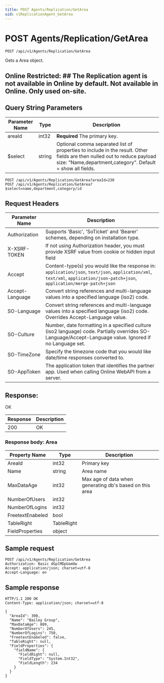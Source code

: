 ```yaml
---
title: POST Agents/Replication/GetArea
uid: v1ReplicationAgent_GetArea
---
```


# POST Agents/Replication/GetArea

```http
POST /api/v1/Agents/Replication/GetArea
```

Gets a Area object.


## Online Restricted: ## The Replication agent is not available in Online by default. Not available in Online. Only used on-site.






## Query String Parameters

| Parameter Name | Type |  Description |
|----------------|------|--------------|
| areaId | int32 | **Required** The primary key. |
| $select | string |  Optional comma separated list of properties to include in the result. Other fields are then nulled out to reduce payload size: "Name,department,category". Default = show all fields. |

```http
POST /api/v1/Agents/Replication/GetArea?areaId=230
POST /api/v1/Agents/Replication/GetArea?$select=name,department,category/id
```


## Request Headers

| Parameter Name | Description |
|----------------|-------------|
| Authorization  | Supports 'Basic', 'SoTicket' and 'Bearer' schemes, depending on installation type. |
| X-XSRF-TOKEN   | If not using Authorization header, you must provide XSRF value from cookie or hidden input field |
| Accept         | Content-type(s) you would like the response in: `application/json`, `text/json`, `application/xml`, `text/xml`, `application/json-patch+json`, `application/merge-patch+json` |
| Accept-Language | Convert string references and multi-language values into a specified language (iso2) code. |
| SO-Language | Convert string references and multi-language values into a specified language (iso2) code. Overrides Accept-Language value. |
| SO-Culture | Number, date formatting in a specified culture (iso2 language) code. Partially overrides SO-Language/Accept-Language value. Ignored if no Language set. |
| SO-TimeZone | Specify the timezone code that you would like date/time responses converted to. |
| SO-AppToken | The application token that identifies the partner app. Used when calling Online WebAPI from a server. |


## Response:

OK

| Response | Description |
|----------------|-------------|
| 200 | OK |

### Response body: Area

| Property Name | Type |  Description |
|----------------|------|--------------|
| AreaId | int32 | Primary key |
| Name | string | Area name |
| MaxDataAge | int32 | Max age of data when generating db's based on this area |
| NumberOfUsers | int32 |  |
| NumberOfLogins | int32 |  |
| FreetextEnabeled | bool |  |
| TableRight | TableRight |  |
| FieldProperties | object |  |

## Sample request

```http!
POST /api/v1/Agents/Replication/GetArea
Authorization: Basic dGplMDpUamUw
Accept: application/json; charset=utf-8
Accept-Language: en
```

## Sample response

```http_
HTTP/1.1 200 OK
Content-Type: application/json; charset=utf-8

{
  "AreaId": 390,
  "Name": "Bailey Group",
  "MaxDataAge": 889,
  "NumberOfUsers": 245,
  "NumberOfLogins": 750,
  "FreetextEnabeled": false,
  "TableRight": null,
  "FieldProperties": {
    "fieldName": {
      "FieldRight": null,
      "FieldType": "System.Int32",
      "FieldLength": 234
    }
  }
}
```